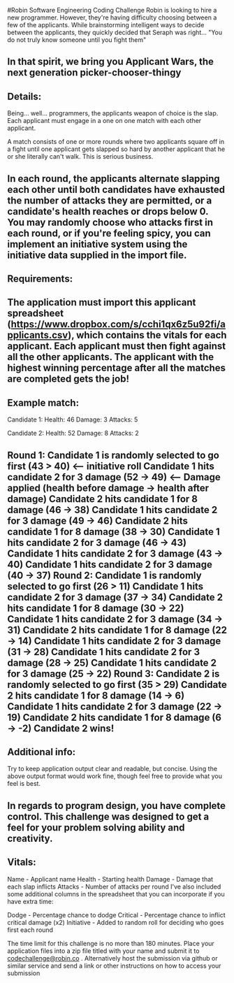 #Robin Software Engineering Coding Challenge
Robin is looking to hire a new programmer. However, they're having difficulty choosing between a few of the applicants. While brainstorming intelligent ways to decide between the applicants, they quickly decided that Seraph was right...
"You do not truly know someone until you fight them"

In that spirit, we bring you Applicant Wars, the next generation picker-chooser-thingy
-------------------------
Details:
-------------------------
Being... well... programmers, the applicants weapon of choice is the slap. Each applicant must engage in a one on one match with each other applicant.

A match consists of one or more rounds where two applicants square off in a fight until one applicant gets slapped so hard by another applicant that he or she literally can't walk. This is serious business.

In each round, the applicants alternate slapping each other until both candidates have exhausted the number of attacks they are permitted, or a candidate's health reaches or drops below 0. You may randomly choose who attacks first in each round, or if you're feeling spicy, you can implement an initiative system using the initiative data supplied in the import file.
-------------------------
Requirements:
-------------------------
The application must import this applicant spreadsheet (https://www.dropbox.com/s/cchi1qx6z5u92fi/applicants.csv), which contains the vitals for each applicant. Each applicant must then fight against all the other applicants. The applicant with the highest winning percentage after all the matches are completed gets the job!
-------------------------
Example match:
-------------------------
Candidate 1:
Health: 46
Damage: 3
Attacks: 5

Candidate 2:
Health: 52
Damage: 8
Attacks: 2

Round 1:
Candidate 1 is randomly selected to go first (43 > 40)  <-- initiative roll
Candidate 1 hits candidate 2 for 3 damage (52 -> 49)    <-- Damage applied (health before damage -> health after damage)
Candidate 2 hits candidate 1 for 8 damage (46 -> 38)
Candidate 1 hits candidate 2 for 3 damage (49 -> 46)
Candidate 2 hits candidate 1 for 8 damage (38 -> 30)
Candidate 1 hits candidate 2 for 3 damage (46 -> 43)
Candidate 1 hits candidate 2 for 3 damage (43 -> 40)
Candidate 1 hits candidate 2 for 3 damage (40 -> 37)
Round 2:
Candidate 1 is randomly selected to go first (26 > 11)
Candidate 1 hits candidate 2 for 3 damage (37 -> 34)
Candidate 2 hits candidate 1 for 8 damage (30 -> 22)
Candidate 1 hits candidate 2 for 3 damage (34 -> 31)
Candidate 2 hits candidate 1 for 8 damage (22 -> 14)
Candidate 1 hits candidate 2 for 3 damage (31 -> 28)
Candidate 1 hits candidate 2 for 3 damage (28 -> 25)
Candidate 1 hits candidate 2 for 3 damage (25 -> 22)
Round 3:
Candidate 2 is randomly selected to go first (35 > 29)
Candidate 2 hits candidate 1 for 8 damage (14 -> 6)
Candidate 1 hits candidate 2 for 3 damage (22 -> 19)
Candidate 2 hits candidate 1 for 8 damage (6 -> -2)
Candidate 2 wins!
-------------------------
Additional info:
-------------------------
Try to keep application output clear and readable, but concise. Using the above output format would work fine, though feel free to provide what you feel is best.

In regards to program design, you have complete control. This challenge was designed to get a feel for your problem solving ability and creativity.
-------------------------
Vitals:
-------------------------
Name - Applicant name
Health - Starting health
Damage - Damage that each slap inflicts
Attacks - Number of attacks per round
I've also included some additional columns in the spreadsheet that you can incorporate if you have extra time:

Dodge - Percentage chance to dodge
Critical - Percentage chance to inflict critical damage (x2)
Initiative - Added to random roll for deciding who goes first each round

The time limit for this challenge is no more than 180 minutes. Place your application files into a zip file titled with your name and submit it to codechallenge@robin.co . Alternatively host the submission via github or similar service and send a link or other instructions on how to access your submission